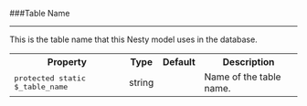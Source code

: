 ###Table Name

----------

This is the table name that this Nesty model uses in the database.</p>

<table>
	<tr>
		<th>Property</th>
		<th>Type</th>
		<th>Default</th>
		<th>Description</th>
	</tr>
	<tr>
		<td><kbd>protected static $_table_name</kbd></td>
		<td>string</td>
		<td></td>
		<td>Name of the table name.</td>
	</tr>
</table>
